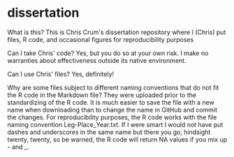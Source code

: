 # dissertation

What is this?
This is Chris Crum's dissertation repository where I (Chris) put files, R code, and occasional figures for reproducibility purposes

Can I take Chris' code?
Yes, but you do so at your own risk. I make no warranties about effectiveness outside its native environment. 

Can I use Chris' files?
Yes, definitely! 

Why are some files subject to different naming conventions that do not fit the R code in the Markdown file?
They were uploaded prior to the standardizing of the R code. It is much easier to save the file with a new name when downloading than to change the name in GitHub and commit the changes. For reproducibility purposes, the R code works with the file naming convention Leg-Place_Year.txt. If I were smart I would not have put dashes and underscores in the same name but there you go, hindsight twenty, twenty, so be warned, the R code will return NA values if you mix up - and _.   
